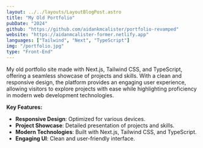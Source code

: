 ```yaml
---
layout: ../../layouts/LayoutBlogPost.astro
title: "My Old Portfolio"
pubDate: "2024"
github: "https://github.com/aidankmcalister/portfolio-revamped"
website: "https://aidanmcalister-former.netlify.app"
languages: ["Tailwind", "Next", "TypeScript"]
img: "/portfolio.jpg"
type: "Front-End"
---
```


My old portfolio site made with Next.js, Tailwind CSS, and TypeScript, offering a seamless showcase of projects and skills. With a clean and responsive design, the platform provides an engaging user experience, allowing visitors to explore projects with ease while highlighting proficiency in modern web development technologies.

**Key Features:**

- **Responsive Design**: Optimized for various devices.
- **Project Showcase**: Detailed presentation of projects and skills.
- **Modern Technologies**: Built with Next.js, Tailwind CSS, and TypeScript.
- **Engaging UI**: Clean and user-friendly interface.
